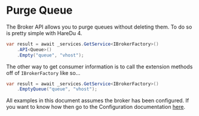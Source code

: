 # Purge Queue

The Broker API allows you to purge queues without deleting them. To do so is pretty simple with HareDu 4.

```c#
var result = await _services.GetService<IBrokerFactory>()
    .API<Queue>()
    .Empty("queue", "vhost");
```

The other way to get consumer information is to call the extension methods off of ```IBrokerFactory``` like so...

```c#
var result = await _services.GetService<IBrokerFactory>()
    .EmptyQueue("queue", "vhost");
```

All examples in this document assumes the broker has been configured. If you want to know how then go to the Configuration documentation [here](https://github.com/ahives/HareDu3/blob/master/docs/configuration.md).

